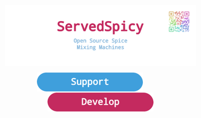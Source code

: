 <div align = center>

[![Header]][#]


[![Button Support]][Support]            
[![Button Develop]][Develop]

</div>

<br>
<br>
<br>
<br>


<!--   🌶  🌶  🌶  🌶  🌶  🌶  🌶  🌶  🌶  🌶  🌶  🌶  🌶  🌶  🌶  🌶  🌶   -->

[Header]: https://github.com/ServedSpicy/.github/blob/main/profile/Header.png

[Button Support]: https://github.com/ServedSpicy/.github/blob/main/profile/Support.png
[Button Develop]: https://github.com/ServedSpicy/.github/blob/main/profile/Develop.png

[Develop]: https://github.com/ServedSpicy/Documentation
[Support]: https://github.com/ServedSpicy/Support

[#]: #
